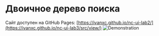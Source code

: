 # Двоичное дерево поиска
Сайт доступен на GitHub Pages: [https://ivanxc.github.io/nc-ui-lab2/](https://ivanxc.github.io/nc-ui-lab3/src/view/)
![Demonstration](https://i.ibb.co/Y850fHR/binary-tree-search.png)
